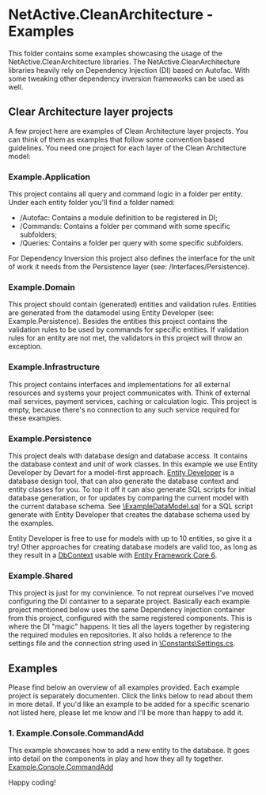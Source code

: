 # NetActive.CleanArchitecture - Examples
This folder contains some examples showcasing the usage of the NetActive.CleanArchitecture libraries.
The NetActive.CleanArchitecture libraries heavily rely on Dependency Injection (DI) based on Autofac.
With some tweaking other dependency inversion frameworks can be used as well.

## Clear Architecture layer projects
A few project here are examples of Clean Architecture layer projects.
You can think of them as examples that follow some convention based guidelines.
You need one project for each layer of the Clean Architecture model:

### Example.Application

This project contains all query and command logic in a folder per entity.
Under each entity folder you'll find a folder named:
- /Autofac: Contains a module definition to be registered in DI;
- /Commands: Contains a folder per command with some specific subfolders;
- /Queries: Contains a folder per query with some specific subfolders.

For Dependency Inversion this project also defines the interface for the unit of work it needs from the Persistence layer (see: /Interfaces/Persistence).

### Example.Domain

This project should contain (generated) entities and validation rules.
Entities are generated from the datamodel using Entity Developer (see: Example.Persistence).
Besides the entities this project contains the validation rules to be used by commands for specific entities.
If validation rules for an entity are not met, the validators in this project will throw an exception.

### Example.Infrastructure

This project contains interfaces and implementations for all external resources and systems your project communicates with.
Think of external mail services, payment services, caching or calculation logic.
This project is empty, because there's no connection to any such service required for these examples.

### Example.Persistence

This project deals with database design and database access. 
It contains the database context and unit of work classes.
In this example we use Entity Developer by Devart for a model-first approach.
[Entity Developer](https://www.devart.com/entitydeveloper/) is a database design tool, that can also generate the database context and entity classes for you.
To top it off it can also generate SQL scripts for initial database generation, or for updates by comparing the current model with the current database schema.
See [\ExampleDataModel.sql](Example.Persistence/ExampleDataModel.sql) for a SQL script generate with Entity Developer that creates the database schema used by the examples.

Entity Developer is free to use for models with up to 10 entities, so give it a try!
Other approaches for creating database models are valid too, as long as they result in a [DbContext](https://docs.microsoft.com/en-us/dotnet/api/system.data.entity.dbcontext?view=entity-framework-6.2.0) usable with [Entity Framework Core 6](https://www.nuget.org/packages/Microsoft.EntityFrameworkCore/).

### Example.Shared

This project is just for my convinience. To not repreat ourselves I've moved configuring the DI container to a separate project.
Basically each example project mentioned below uses the same Dependency Injection container from this project, configured with the same registered components.
This is where the DI "magic" happens. It ties all the layers together by registering the required modules en repositories.
It also holds a reference to the settings file and the connection string used in [\Constants\Settings.cs](Example.Shared/Constants/Settings.cs).

## Examples

Please find below an overview of all examples provided.
Each example project is separately documenten. 
Click the links below to read about them in more detail.
If you'd like an example to be added for a specific scenario not listed here, please let me know and I'll be more than happy to add it.

### 1. Example.Console.CommandAdd

This example showcases how to add a new entity to the database. 
It goes into detail on the components in play and how they all ty together.
[Example.Console.CommandAdd](Example.Console.CommandAdd)

Happy coding!

